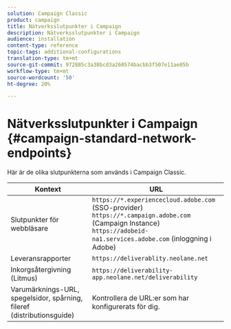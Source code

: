 ```yaml
---
solution: Campaign Classic
product: campaign
title: Nätverksslutpunkter i Campaign
description: Nätverksslutpunkter i Campaign
audience: installation
content-type: reference
topic-tags: additional-configurations
translation-type: tm+mt
source-git-commit: 972885c3a38bcd3a260574bacbb3f507e11ae05b
workflow-type: tm+mt
source-wordcount: '50'
ht-degree: 20%

---
```



# Nätverksslutpunkter i Campaign {#campaign-standard-network-endpoints}

Här är de olika slutpunkterna som används i Campaign Classic.

| Kontext | URL |
|--- |--- |
| Slutpunkter för webbläsare | `https://*.experiencecloud.adobe.com` (SSO-provider)<br>`https://*.campaign.adobe.com` (Campaign Instance)<br>`https://adobeid-na1.services.adobe.com` (inloggning i Adobe) |
| Leveransrapporter | `https://deliverablity.neolane.net` |
| Inkorgsåtergivning (Litmus) | `https://deliverability-app.neolane.net/deliverability` |
| Varumärknings-URL, spegelsidor, spårning, fileref (distributionsguide) | Kontrollera de URL:er som har konfigurerats för dig. |
